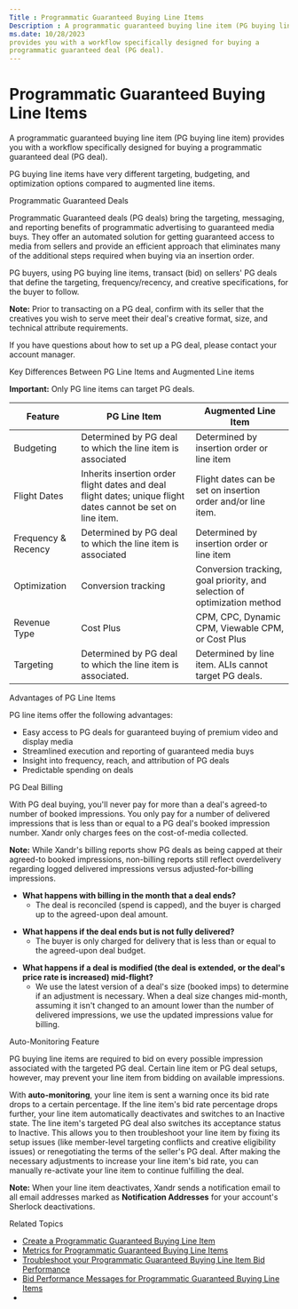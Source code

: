 ```yaml
---
Title : Programmatic Guaranteed Buying Line Items
Description : A programmatic guaranteed buying line item (PG buying line item)
ms.date: 10/28/2023
provides you with a workflow specifically designed for buying a
programmatic guaranteed deal (PG deal).
---
```



# Programmatic Guaranteed Buying Line Items



A programmatic guaranteed buying line item (PG buying line item)
provides you with a workflow specifically designed for buying a
programmatic guaranteed deal (PG deal).

PG buying line items have very different targeting, budgeting, and
optimization options compared to augmented line items.

Programmatic Guaranteed Deals

Programmatic Guaranteed deals (PG deals) bring the targeting, messaging,
and reporting benefits of programmatic advertising to guaranteed media
buys. They offer an automated solution for getting guaranteed access to
media from sellers and provide an efficient approach that eliminates
many of the additional steps required when buying via an insertion
order.

PG buyers, using PG buying line items, transact (bid) on sellers' PG
deals that define the targeting, frequency/recency, and creative
specifications, for the buyer to follow.



<b>Note:</b> Prior to transacting on a PG
deal, confirm with its seller that the creatives you wish to serve meet
their deal's creative format, size, and technical attribute
requirements.



If you have questions about how to set up a PG deal, please contact your
account manager.

Key Differences Between PG Line Items and Augmented Line items



<b>Important:</b> Only PG line items can
target PG deals.



<table class="table">
<thead class="thead">
<tr class="header row">
<th id="ID-00001d60__entry__1" class="entry">Feature</th>
<th id="ID-00001d60__entry__2" class="entry">PG Line Item</th>
<th id="ID-00001d60__entry__3" class="entry">Augmented Line Item</th>
</tr>
</thead>
<tbody class="tbody">
<tr class="odd row">
<td class="entry" headers="ID-00001d60__entry__1">Budgeting</td>
<td class="entry" headers="ID-00001d60__entry__2">Determined by PG deal
to which the line item is associated</td>
<td class="entry" headers="ID-00001d60__entry__3">Determined by
insertion order or line item</td>
</tr>
<tr class="even row">
<td class="entry" headers="ID-00001d60__entry__1">Flight Dates</td>
<td class="entry" headers="ID-00001d60__entry__2">Inherits insertion
order flight dates and deal flight dates; unique flight dates cannot be
set on line item.</td>
<td class="entry" headers="ID-00001d60__entry__3">Flight dates can be
set on insertion order and/or line item.</td>
</tr>
<tr class="odd row">
<td class="entry" headers="ID-00001d60__entry__1">Frequency &amp;
Recency</td>
<td class="entry" headers="ID-00001d60__entry__2">Determined by PG deal
to which the line item is associated</td>
<td class="entry" headers="ID-00001d60__entry__3">Determined by
insertion order or line item</td>
</tr>
<tr class="even row">
<td class="entry" headers="ID-00001d60__entry__1">Optimization</td>
<td class="entry" headers="ID-00001d60__entry__2">Conversion
tracking</td>
<td class="entry" headers="ID-00001d60__entry__3">Conversion tracking,
goal priority, and selection of optimization method</td>
</tr>
<tr class="odd row">
<td class="entry" headers="ID-00001d60__entry__1">Revenue Type</td>
<td class="entry" headers="ID-00001d60__entry__2">Cost Plus</td>
<td class="entry" headers="ID-00001d60__entry__3">CPM, CPC, Dynamic CPM,
Viewable CPM, or Cost Plus</td>
</tr>
<tr class="even row">
<td class="entry" headers="ID-00001d60__entry__1">Targeting</td>
<td class="entry" headers="ID-00001d60__entry__2">Determined by PG deal
to which the line item is associated.</td>
<td class="entry" headers="ID-00001d60__entry__3">Determined by line
item. ALIs cannot target PG deals.</td>
</tr>
</tbody>
</table>

Advantages of PG Line Items

PG line items offer the following advantages:

- Easy access to PG deals for guaranteed buying of premium video and
  display media
- Streamlined execution and reporting of guaranteed media buys
- Insight into frequency, reach, and attribution of PG deals
- Predictable spending on deals

PG Deal Billing

With PG deal buying, you'll never pay for more than a deal's agreed-to
number of booked impressions. You only pay for a number of delivered
impressions that is less than or equal to a PG deal's booked impression
number. Xandr only charges fees on the
cost-of-media collected.



<b>Note:</b> While
Xandr's billing reports show PG deals as being
capped at their agreed-to booked impressions, non-billing reports still
reflect overdelivery regarding logged delivered impressions versus
adjusted-for-billing impressions.



- **What happens with billing in the month that a deal ends?**
  - The deal is reconciled (spend is capped), and the buyer is charged
    up to the agreed-upon deal amount.

<!-- -->

- **What happens if the deal ends but is not fully delivered?**
  - The buyer is only charged for delivery that is less than or equal to
    the agreed-upon deal budget.

<!-- -->

- **What happens if a deal is modified (the deal is extended, or the
  deal's price rate is increased) mid-flight?**
  - We use the latest version of a deal's size (booked imps) to
    determine if an adjustment is necessary. When a deal size changes
    mid-month, assuming it isn't changed to an amount lower than the
    number of delivered impressions, we use the updated impressions
    value for billing.

Auto-Monitoring Feature

PG buying line items are required to bid on every possible impression
associated with the targeted PG deal. Certain line item or PG deal
setups, however, may prevent your line item from bidding on available
impressions.

With **auto-monitoring**, your line item is sent a warning once its bid
rate drops to a certain percentage. If the line item's bid rate
percentage drops further, your line item automatically deactivates and
switches to an Inactive state. The
line item's targeted PG deal also switches its acceptance status to
Inactive. This allows you to then
troubleshoot your line item by fixing its setup issues (like
member-level targeting conflicts and creative eligibility issues) or
renegotiating the terms of the seller's PG deal. After making the
necessary adjustments to increase your line item's bid rate, you can
manually re-activate your line item to continue fulfilling the deal.



<b>Note:</b> When your line item deactivates,
Xandr sends a notification email to all email
addresses marked as **Notification Addresses** for your account's
Sherlock deactivations.



Related Topics

- <a href="create-a-programmatic-guaranteed-buying-line-item.md"
  class="xref"
  title="A programmatic guaranteed buying line item (PG line item) provides you with a workflow specifically designed for buying a programmatic guaranteed deal (PG deal).">Create
  a Programmatic Guaranteed Buying Line Item</a>
- <a href="metrics-for-programmatic-guaranteed-buying-line-items.md"
  class="xref"
  title="Programmatic guaranteed (PG) buying line items bring with them a unique set of metrics for analyzing the line item&#39;s performance in bidding and delivering toward a targeted PG deal. You can find these metrics being monitored for any PG buying line item within the Line Item Details pane&#39;s Analytics tab.">Metrics
  for Programmatic Guaranteed Buying Line Items</a>
- <a
  href="troubleshoot-your-programmatic-guaranteed-buying-line-item-bid-performance.md"
  class="xref"
  title="You can improve your programmatic guaranteed buying line item&#39;s impression count and bid performance, which in return will help you submit and win more bids, by accessing the Troubleshooting tab and reviewing all bid performance messages.">Troubleshoot
  your Programmatic Guaranteed Buying Line Item Bid Performance</a>
- <a
  href="bid-performance-messages-for-programmatic-guaranteed-buying-line-items.md"
  class="xref"
  title="You can access the Troubleshooting tab from the Line Item Details pane to obtain a list of bid performance messages. These messages contain reasons and recommendations for improving your programmatic guaranteed buying line item&#39;s bid performance.">Bid
  Performance Messages for Programmatic Guaranteed Buying Line Items</a>
- 




